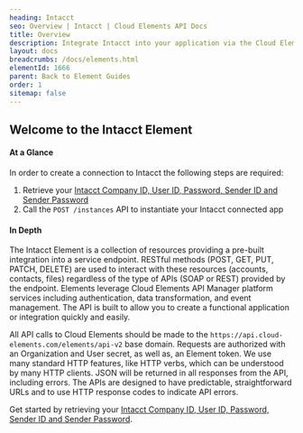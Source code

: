 ```yaml
---
heading: Intacct
seo: Overview | Intacct | Cloud Elements API Docs
title: Overview
description: Integrate Intacct into your application via the Cloud Elements APIs.
layout: docs
breadcrumbs: /docs/elements.html
elementId: 1666
parent: Back to Element Guides
order: 1
sitemap: false
---
```


## Welcome to the Intacct Element


#### At a Glance

In order to create a connection to Intacct the following steps are required:

1. Retrieve your [Intacct Company ID, User ID, Password, Sender ID and Sender Password](intacct-endpoint-setup.html)
2. Call the `POST /instances` API to instantiate your Intacct connected app

#### In Depth

The Intacct Element is a collection of resources providing a pre-built integration into a service endpoint. RESTful methods (POST, GET, PUT, PATCH, DELETE) are used to interact with these resources (accounts, contacts, files) regardless of the type of APIs (SOAP or REST) provided by the endpoint. Elements leverage Cloud Elements API Manager platform services including authentication, data transformation, and event management.  The API is built to allow you to create a functional application or integration quickly and easily.

All API calls to Cloud Elements should be made to the `https://api.cloud-elements.com/elements/api-v2` base domain. Requests are authorized with an Organization and User secret, as well as, an Element token.  We use many standard HTTP features, like HTTP verbs, which can be understood by many HTTP clients. JSON will be returned in all responses from the API, including errors. The APIs are designed to have predictable, straightforward URLs and to use HTTP response codes to indicate API errors.

Get started by retrieving your [Intacct Company ID, User ID, Password, Sender ID and Sender Password](intacct-endpoint-setup.html).
